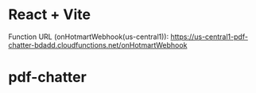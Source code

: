 # React + Vite

Function URL (onHotmartWebhook(us-central1)): https://us-central1-pdf-chatter-bdadd.cloudfunctions.net/onHotmartWebhook

# pdf-chatter
